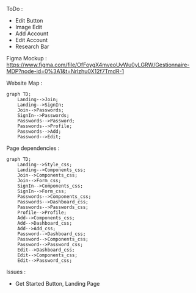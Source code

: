 ToDo :
- Edit Button
- Image Edit
- Add Account 
- Edit Account
- Research Bar


Figma Mockup : https://www.figma.com/file/OfFoygX4mveoUvWu0yLGRW/Gestionnaire-MDP?node-id=0%3A1&t=Nrlzhu0X12f7TmdR-1

Website Map : 

```mermaid
graph TD;
    Landing-->Join;
    Landing-->SignIn;
    Join-->Passwords;
    SignIn-->Passwords;
    Passwords-->Password;
    Passwords-->Profile;
    Passwords-->Add;
    Password-->Edit;
```

Page dependencies : 

```mermaid
graph TD;
    Landing-->Style_css;
    Landing-->Components_css;
    Join-->Components_css;
    Join-->Form_css;
    SignIn-->Components_css;
    SignIn-->Form_css;
    Passwords-->Components_css;
    Passwords-->Dashboard_css;
    Passwords-->Passwords_css;
    Profile-->Profile;
    Add-->Components_css;
    Add-->Dashboard_css;
    Add-->Add_css;
    Password-->Dashboard_css;
    Password-->Components_css;
    Password-->Password_css;
    Edit-->Dashboard_css;
    Edit-->Components_css;
    Edit-->Password_css;
```

Issues : 
- Get Started Button, Landing Page

